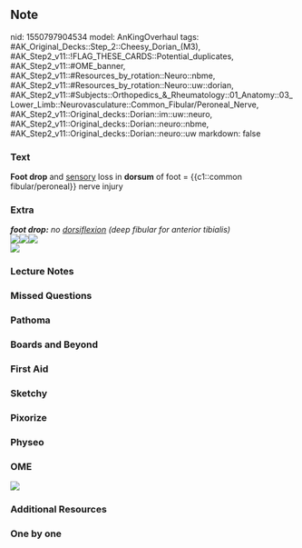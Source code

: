 ## Note
nid: 1550797904534
model: AnKingOverhaul
tags: #AK_Original_Decks::Step_2::Cheesy_Dorian_(M3), #AK_Step2_v11::!FLAG_THESE_CARDS::Potential_duplicates, #AK_Step2_v11::#OME_banner, #AK_Step2_v11::#Resources_by_rotation::Neuro::nbme, #AK_Step2_v11::#Resources_by_rotation::Neuro::uw::dorian, #AK_Step2_v11::#Subjects::Orthopedics_&_Rheumatology::01_Anatomy::03_Lower_Limb::Neurovasculature::Common_Fibular/Peroneal_Nerve, #AK_Step2_v11::Original_decks::Dorian::im::uw::neuro, #AK_Step2_v11::Original_decks::Dorian::neuro::nbme, #AK_Step2_v11::Original_decks::Dorian::neuro::uw
markdown: false

### Text
<b>Foot drop</b> and <u>sensory</u> loss in <b>dorsum</b> of foot =
{{c1::common fibular/peroneal}} nerve injury

### Extra
<div>
  <i><b>foot drop:</b> no <u>dorsiflexion</u> (deep fibular for
  anterior tibialis)</i>
</div><i><img src="c006_f023.jpg"></i><img src=
"peroneal-nerve-leg-pain-jpg.jpg"><i><img src=
"paste-345328255500291.jpg"></i>
<div>
  <div style="display: inline !important;">
    <i><img src="paste-15208702533435393.jpg"></i>
  </div>
</div>

### Lecture Notes


### Missed Questions


### Pathoma


### Boards and Beyond


### First Aid


### Sketchy


### Pixorize


### Physeo


### OME
<div class="ome-widget">
  <a href="https://onlinemeded.org?ref=anki"><img src=
  "_OME_AnkiFlashcards_General_4.png"></a>
</div>

### Additional Resources


### One by one

